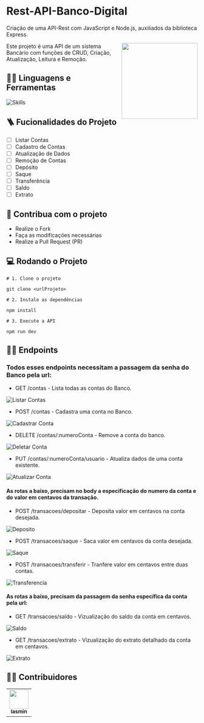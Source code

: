 # Rest-API-Banco-Digital
Criação de uma API-Rest com JavaScript e Node.js, auxiliados da biblioteca Express.

<img src="../images/haze-programmer-writing-code-on-laptop-1.png" width="200px" align="right" >
  <p align="left">
Este projeto é uma API de um sistema Bancário com funções de CRUD, Criação, Atualização, Leitura e Remoção.
  </p>

## :man_mechanic: Linguagens e Ferramentas

![Skills](https://skillicons.dev/icons?i=nodejs,js,express)

## :ladder: Fucionalidades do Projeto

- [ ] Listar Contas
- [ ] Cadastro de Contas
- [ ] Atualização de Dados
- [ ] Remoção de Contas
- [ ] Depósito
- [ ] Saque
- [ ] Transferência
- [ ] Saldo
- [ ] Extrato
  
## :triangular_flag_on_post: Contribua com o projeto

- Realize o Fork
- Faça as modificações necessárias
- Realize a Pull Request (PR)

## :computer: Rodando o Projeto

```shell
# 1. Clone o projeto

git clone <urlProjeto>

# 2. Instale as dependências

npm install

# 3. Execute a API

npm run dev
```

## :sassy_man: Endpoints

### Todos esses endpoints necessitam a passagem da senha do Banco pela url:

- GET /contas - Lista todas as contas do Banco.

![Listar Contas](https://drive.google.com/file/d/1LhqyGrPr5j_D0fNS-zKX13WzIQFFjQvG/view?usp=drive_link)

- POST /contas - Cadastra uma conta no Banco.

![Cadastrar Conta](https://drive.google.com/file/d/1EAJtEwJIXp4krUri-MeOcSlApR_U9h84/view?usp=drive_link)

- DELETE /contas/:numeroConta - Remove a conta do banco.

![Deletar Conta](https://drive.google.com/file/d/1iFEzYMGK_7hXQg5Iy2XAJTTXBMStHC_3/view?usp=drive_link)

- PUT /contas/:numeroConta/usuario - Atualiza dados de uma conta existente.

![Atualizar Conta](https://drive.google.com/file/d/1an53MwkTF-qaVIVfnMT8wij9Odri4iaR/view?usp=drive_link)

#### As rotas a baixo, precisam no body a especificação do numero da conta e do valor em centavos da transação.

- POST /transacoes/depositar - Deposita valor em centavos na conta desejada.

![Deposito](https://drive.google.com/file/d/1Z0ty_W9LFIxUZBzX7SSenPDATJviX6_6/view?usp=drive_link)

- POST /transacoes/saque - Saca valor em centavos da conta desejada.

![Saque](https://drive.google.com/file/d/1mPa9Q7N4D9-ueHKaoYbySLS_7ifTzx8z/view?usp=drive_link)

- POST /transacoes/transferir - Tranfere valor em centavos entre duas contas.

![Transferencia](https://drive.google.com/file/d/1PAY72tkr3DZLbb0f4Dj6NiqsDbCSvyJu/view?usp=drive_link)

#### As rotas a baixo, precisam da passagem da senha específica da conta pela url:

- GET /transacoes/saldo - Vizualização do saldo  da conta em centavos.

![Saldo](https://drive.google.com/file/d/1Z2e4wJyteEE91usxyLnnU3WFN0Y2rWCB/view?usp=drive_link)

- GET /transacoes/extrato - Vizualização do extrato detalhado  da conta em centavos.

![Extrato](https://drive.google.com/file/d/1MaK_UpXXrTk9veluGTqcEe_R4bjXsFFy/view?usp=drive_link)


## :technologist: Contribuidores

<table>
  <tr>
    <td align="center"><a href="https://github.com/jessicamedeirosp"><img src="https://avatars.githubusercontent.com/iasminsantosx" width="50px;" alt=""/><br /><sub><b>Iasmin</b></sub></a><br /></td> 
  </tr>
</table>